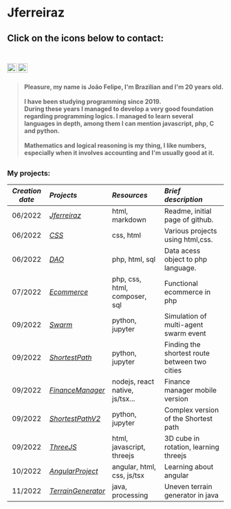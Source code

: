 <h1> Jferreiraz</h1>

<h2>Click on the icons below to contact: <br><br> 

[<img align="left" alt="jferreiraz | LinkedIn" width="22px" src="https://cdn-icons-png.flaticon.com/512/174/174857.png" />][linkedin]
[<img align="left" alt="jferreiraz | Gmail" width="22px" src="https://cdn-icons-png.flaticon.com/512/732/732200.png" />][gmail]

<br></h2><h4>

>Pleasure, my name is João Felipe, I'm Brazilian and I'm 20 years old. <br><br>
>I have been studying programming since 2019. <br>During these years I managed to develop a very good foundation regarding programming logics. I managed to learn several languages in depth, among them I can mention javascript, php, C and python. <br><br>
>Mathematics and logical reasoning is my thing, I like numbers, especially when it involves accounting and I'm usually good at it.

</h4>

##
<div>
<h3>My projects: </h3>


*Creation date*|                             *Projects*                                           | *Resources*                   | *Brief description* 
:--------:     | :--------                                                                        | :------                       |:-----
06/2022        |<a href="https://github.com/jferreiraz/jferreiraz">_Jferreiraz_                   |html, markdown                 |Readme, initial page of github.
06/2022        |<a href="https://github.com/jferreiraz/CSS">_CSS_                                 |css, html                      |Various projects using html,css.
06/2022        |<a href="https://github.com/jferreiraz/dao">_DAO_                                 |php, html, sql                 |Data acess object to php language.
07/2022        |<a href="https://github.com/jferreiraz/ecommerce">_Ecommerce_                     |php, css, html, composer, sql  |Functional ecommerce in php
09/2022        |<a href="https://github.com/jferreiraz/Swarm">_Swarm_                             |python, jupyter                |Simulation of multi-agent swarm event
09/2022        |<a href="https://github.com/jferreiraz/ShortestPath">_ShortestPath_               |python, jupyter                |Finding the shortest route between two cities
09/2022        |<a href="https://github.com/jferreiraz/GerenciadorFinancas">_FinanceManager_      |nodejs, react native, js/tsx...|Finance manager mobile version
09/2022        |<a href="https://github.com/jferreiraz/ShortestPathV2">_ShortestPathV2_           |python, jupyter                |Complex version of the Shortest path
09/2022        |<a href="https://github.com/jferreiraz/ThreeJS">_ThreeJS_                         |html, javascript, threejs      |3D cube in rotation, learning threejs
10/2022        |<a href="https://github.com/jferreiraz/ProjetoAngular">_AngularProject_           |angular, html, css, js/tsx     |Learning about angular
11/2022        |<a href="https://github.com/jferreiraz/TerrainGenerator">_TerrainGenerator_       |java, processing               |Uneven terrain generator in java
</div>

[linkedin]: https://www.linkedin.com/in/jferreiraz/
[gmail]: mailto:joaofelipecoutof@gmail.com
